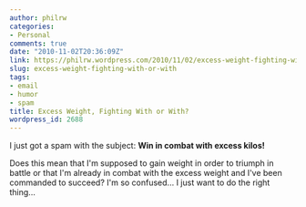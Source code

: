 ```yaml
---
author: philrw
categories:
- Personal
comments: true
date: "2010-11-02T20:36:09Z"
link: https://philrw.wordpress.com/2010/11/02/excess-weight-fighting-with-or-with/
slug: excess-weight-fighting-with-or-with
tags:
- email
- humor
- spam
title: Excess Weight, Fighting With or With?
wordpress_id: 2688
---
```


I just got a spam with the subject: **Win in combat with excess kilos!**

Does this mean that I'm supposed to gain weight in order to triumph in battle or that I'm already in combat with the excess weight and I've been commanded to succeed? I'm so confused... I just want to do the right thing...
